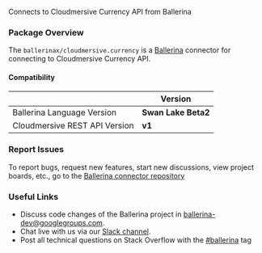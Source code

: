 Connects to Cloudmersive Currency API from Ballerina

### Package Overview

The `ballerinax/cloudmersive.currency` is a [Ballerina](https://ballerina.io/) connector for connecting to Cloudmersive Currency API.

#### Compatibility
|                               | Version               |
|-------------------------------|-----------------------|
| Ballerina Language Version    | **Swan Lake Beta2**   |
| Cloudmersive REST API Version | **v1**                |   

### Report Issues
To report bugs, request new features, start new discussions, view project boards, etc., go to the [Ballerina connector repository](https://github.com/ballerina-platform/ballerinax-openapi-connectors)
### Useful Links
- Discuss code changes of the Ballerina project in [ballerina-dev@googlegroups.com](mailto:ballerina-dev@googlegroups.com).
- Chat live with us via our [Slack channel](https://ballerina.io/community/slack/).
- Post all technical questions on Stack Overflow with the [#ballerina](https://stackoverflow.com/questions/tagged/ballerina) tag
